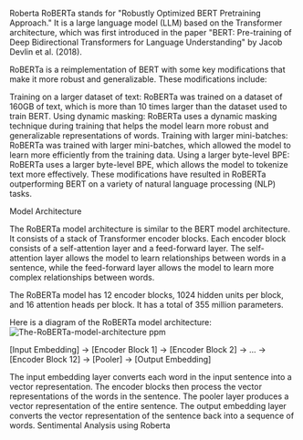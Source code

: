 Roberta
RoBERTa stands for "Robustly Optimized BERT Pretraining Approach." It is a large language model (LLM) based on the Transformer architecture, which was first introduced in the paper "BERT: Pre-training of Deep Bidirectional Transformers for Language Understanding" by Jacob Devlin et al. (2018).

RoBERTa is a reimplementation of BERT with some key modifications that make it more robust and generalizable. These modifications include:

Training on a larger dataset of text: RoBERTa was trained on a dataset of 160GB of text, which is more than 10 times larger than the dataset used to train BERT.
Using dynamic masking: RoBERTa uses a dynamic masking technique during training that helps the model learn more robust and generalizable representations of words.
Training with larger mini-batches: RoBERTa was trained with larger mini-batches, which allowed the model to learn more efficiently from the training data.
Using a larger byte-level BPE: RoBERTa uses a larger byte-level BPE, which allows the model to tokenize text more effectively.
These modifications have resulted in RoBERTa outperforming BERT on a variety of natural language processing (NLP) tasks.

Model Architecture

The RoBERTa model architecture is similar to the BERT model architecture. It consists of a stack of Transformer encoder blocks. Each encoder block consists of a self-attention layer and a feed-forward layer. The self-attention layer allows the model to learn relationships between words in a sentence, while the feed-forward layer allows the model to learn more complex relationships between words.

The RoBERTa model has 12 encoder blocks, 1024 hidden units per block, and 16 attention heads per block. It has a total of 355 million parameters.

Here is a diagram of the RoBERTa model architecture:
![The-RoBERTa-model-architecture ppm](https://github.com/AsaifAli/Roberta/assets/113298667/c7572cde-8e85-4443-ab4d-723235086c0d)



[Input Embedding] -> [Encoder Block 1] -> [Encoder Block 2] -> ... -> [Encoder Block 12] -> [Pooler] -> [Output Embedding]

The input embedding layer converts each word in the input sentence into a vector representation. The encoder blocks then process the vector representations of the words in the sentence. The pooler layer produces a vector representation of the entire sentence. The output embedding layer converts the vector representation of the sentence back into a sequence of words.
Sentimental Analysis using Roberta
